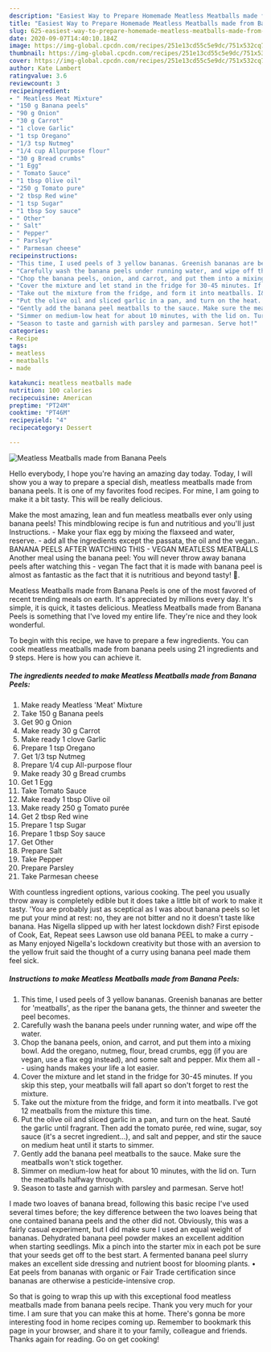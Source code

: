 ```yaml
---
description: "Easiest Way to Prepare Homemade Meatless Meatballs made from Banana Peels"
title: "Easiest Way to Prepare Homemade Meatless Meatballs made from Banana Peels"
slug: 625-easiest-way-to-prepare-homemade-meatless-meatballs-made-from-banana-peels
date: 2020-09-07T14:40:10.184Z
image: https://img-global.cpcdn.com/recipes/251e13cd55c5e9dc/751x532cq70/meatless-meatballs-made-from-banana-peels-recipe-main-photo.jpg
thumbnail: https://img-global.cpcdn.com/recipes/251e13cd55c5e9dc/751x532cq70/meatless-meatballs-made-from-banana-peels-recipe-main-photo.jpg
cover: https://img-global.cpcdn.com/recipes/251e13cd55c5e9dc/751x532cq70/meatless-meatballs-made-from-banana-peels-recipe-main-photo.jpg
author: Kate Lambert
ratingvalue: 3.6
reviewcount: 3
recipeingredient:
- " Meatless Meat Mixture"
- "150 g Banana peels"
- "90 g Onion"
- "30 g Carrot"
- "1 clove Garlic"
- "1 tsp Oregano"
- "1/3 tsp Nutmeg"
- "1/4 cup Allpurpose flour"
- "30 g Bread crumbs"
- "1 Egg"
- " Tomato Sauce"
- "1 tbsp Olive oil"
- "250 g Tomato pure"
- "2 tbsp Red wine"
- "1 tsp Sugar"
- "1 tbsp Soy sauce"
- " Other"
- " Salt"
- " Pepper"
- " Parsley"
- " Parmesan cheese"
recipeinstructions:
- "This time, I used peels of 3 yellow bananas. Greenish bananas are better for &#39;meatballs&#39;, as the riper the banana gets, the thinner and sweeter the peel becomes."
- "Carefully wash the banana peels under running water, and wipe off the water."
- "Chop the banana peels, onion, and carrot, and put them into a mixing bowl. Add the oregano, nutmeg, flour, bread crumbs, egg (if you are vegan, use a flax egg instead), and some salt and pepper. Mix them all -- using hands makes your life a lot easier."
- "Cover the mixture and let stand in the fridge for 30-45 minutes. If you skip this step, your meatballs will fall apart so don&#39;t forget to rest the mixture."
- "Take out the mixture from the fridge, and form it into meatballs. I&#39;ve got 12 meatballs from the mixture this time."
- "Put the olive oil and sliced garlic in a pan, and turn on the heat. Sauté the garlic until fragrant. Then add the tomato purée, red wine, sugar, soy sauce (it&#39;s a secret ingredient...), and salt and pepper, and stir the sauce on medium heat until it starts to simmer."
- "Gently add the banana peel meatballs to the sauce. Make sure the meatballs won&#39;t stick together."
- "Simmer on medium-low heat for about 10 minutes, with the lid on. Turn the meatballs halfway through."
- "Season to taste and garnish with parsley and parmesan. Serve hot!"
categories:
- Recipe
tags:
- meatless
- meatballs
- made

katakunci: meatless meatballs made 
nutrition: 100 calories
recipecuisine: American
preptime: "PT24M"
cooktime: "PT46M"
recipeyield: "4"
recipecategory: Dessert

---
```



![Meatless Meatballs made from Banana Peels](https://img-global.cpcdn.com/recipes/251e13cd55c5e9dc/751x532cq70/meatless-meatballs-made-from-banana-peels-recipe-main-photo.jpg)

Hello everybody, I hope you're having an amazing day today. Today, I will show you a way to prepare a special dish, meatless meatballs made from banana peels. It is one of my favorites food recipes. For mine, I am going to make it a bit tasty. This will be really delicious.

Make the most amazing, lean and fun meatless meatballs ever only using banana peels! This mindblowing recipe is fun and nutritious and you&#39;ll just Instructions. - Make your flax egg by mixing the flaxseed and water, reserve. - add all the ingredients except the passata, the oil and the vegan.. BANANA PEELS AFTER WATCHING THIS - VEGAN MEATLESS MEATBALLS Another meal using the banana peel: You will never throw away banana peels after watching this - vegan The fact that it is made with banana peel is almost as fantastic as the fact that it is nutritious and beyond tasty! 🍅.

Meatless Meatballs made from Banana Peels is one of the most favored of recent trending meals on earth. It's appreciated by millions every day. It's simple, it is quick, it tastes delicious. Meatless Meatballs made from Banana Peels is something that I've loved my entire life. They're nice and they look wonderful.


To begin with this recipe, we have to prepare a few ingredients. You can cook meatless meatballs made from banana peels using 21 ingredients and 9 steps. Here is how you can achieve it.

<!--inarticleads1-->

##### The ingredients needed to make Meatless Meatballs made from Banana Peels:

1. Make ready  Meatless &#39;Meat&#39; Mixture
1. Take 150 g Banana peels
1. Get 90 g Onion
1. Make ready 30 g Carrot
1. Make ready 1 clove Garlic
1. Prepare 1 tsp Oregano
1. Get 1/3 tsp Nutmeg
1. Prepare 1/4 cup All-purpose flour
1. Make ready 30 g Bread crumbs
1. Get 1 Egg
1. Take  Tomato Sauce
1. Make ready 1 tbsp Olive oil
1. Make ready 250 g Tomato purée
1. Get 2 tbsp Red wine
1. Prepare 1 tsp Sugar
1. Prepare 1 tbsp Soy sauce
1. Get  Other
1. Prepare  Salt
1. Take  Pepper
1. Prepare  Parsley
1. Take  Parmesan cheese


With countless ingredient options, various cooking. The peel you usually throw away is completely edible but it does take a little bit of work to make it tasty. &#39;You are probably just as sceptical as I was about banana peels so let me put your mind at rest: no, they are not bitter and no it doesn&#39;t taste like banana. Has Nigella slipped up with her latest lockdown dish? First episode of Cook, Eat, Repeat sees Lawson use old banana PEEL to make a curry - as Many enjoyed Nigella&#39;s lockdown creativity but those with an aversion to the yellow fruit said the thought of a curry using banana peel made them feel sick. 

<!--inarticleads2-->

##### Instructions to make Meatless Meatballs made from Banana Peels:

1. This time, I used peels of 3 yellow bananas. Greenish bananas are better for &#39;meatballs&#39;, as the riper the banana gets, the thinner and sweeter the peel becomes.
1. Carefully wash the banana peels under running water, and wipe off the water.
1. Chop the banana peels, onion, and carrot, and put them into a mixing bowl. Add the oregano, nutmeg, flour, bread crumbs, egg (if you are vegan, use a flax egg instead), and some salt and pepper. Mix them all -- using hands makes your life a lot easier.
1. Cover the mixture and let stand in the fridge for 30-45 minutes. If you skip this step, your meatballs will fall apart so don&#39;t forget to rest the mixture.
1. Take out the mixture from the fridge, and form it into meatballs. I&#39;ve got 12 meatballs from the mixture this time.
1. Put the olive oil and sliced garlic in a pan, and turn on the heat. Sauté the garlic until fragrant. Then add the tomato purée, red wine, sugar, soy sauce (it&#39;s a secret ingredient...), and salt and pepper, and stir the sauce on medium heat until it starts to simmer.
1. Gently add the banana peel meatballs to the sauce. Make sure the meatballs won&#39;t stick together.
1. Simmer on medium-low heat for about 10 minutes, with the lid on. Turn the meatballs halfway through.
1. Season to taste and garnish with parsley and parmesan. Serve hot!


I made two loaves of banana bread, following this basic recipe I&#39;ve used several times before; the key difference between the two loaves being that one contained banana peels and the other did not. Obviously, this was a fairly casual experiment, but I did make sure I used an equal weight of bananas. Dehydrated banana peel powder makes an excellent addition when starting seedlings. Mix a pinch into the starter mix in each pot be sure that your seeds get off to the best start. A fermented banana peel slurry makes an excellent side dressing and nutrient boost for blooming plants. • Eat peels from bananas with organic or Fair Trade certification since bananas are otherwise a pesticide-intensive crop. 

So that is going to wrap this up with this exceptional food meatless meatballs made from banana peels recipe. Thank you very much for your time. I am sure that you can make this at home. There's gonna be more interesting food in home recipes coming up. Remember to bookmark this page in your browser, and share it to your family, colleague and friends. Thanks again for reading. Go on get cooking!

